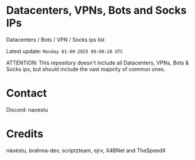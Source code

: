 # Datacenters, VPNs, Bots and Socks IPs
 
Datacenters / Bots / VPN / Socks ips list

Latest update: `Monday 01-09-2025 09:00:28 UTC` 

ATTENTION: This repository doesn't include all Datacenters, VPNs, Bots & Socks ips, 
but should include the vast majority of common ones.

# Contact
Discord: naoestu

# Credits
nãoéstu, brahma-dev, scriptzteam, ejrv, X4BNet and TheSpeedX
